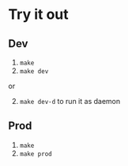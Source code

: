 
# Try it out

## Dev
1. `make`
1. `make dev`

or

2. `make dev-d` to run it as daemon

## Prod
1. `make`
1. `make prod`


